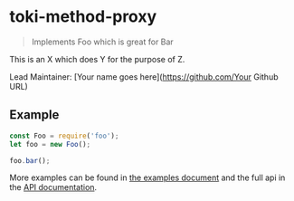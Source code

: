 # toki-method-proxy <!-- Repo Name -->
> Implements Foo which is great for Bar <!-- Repo Brief Description -->

<!-- Long Description -->
This is an X which does Y for the purpose of Z.

<!-- Maintainer (Hint, probably you) -->
Lead Maintainer: [Your name goes here](https://github.com/Your Github URL)

<!-- Badges Go Here -->

<!-- Badge from https://badge.fury.io/ -->
<!-- Build Status from Travis -->
<!-- Security Scan from Snyk.io -->
<!-- Security Scan from NSP -->

<!-- End Badges -->
<!-- Quick Example -->
## Example
```Javascript
const Foo = require('foo');
let foo = new Foo();

foo.bar();
```
<!-- Customize this if needed -->
More examples can be found in [the examples document](Example.md) and the full api in the [API documentation](API.md).

<!-- Anything Else (Sponsors, Links, Etc) -->
